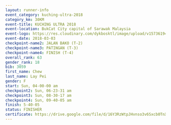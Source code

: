 ```yaml
--- 
layout: runner-info 
event_category: kuching-ultra-2018 
category_km: 30KM 
event-title: KUCHING ULTRA 2018 
event-location: BukCat City capital of Sarawak Malaysia 
event-logo: https://res.cloudinary.com/dykbosktl/image/upload/v1573619473/Logo/kuching-ultra-2018-logo_tlpvm5.png 
event-date: 2018-03-03 
checkpoint-name2: JALAN BAKO (T-2) 
checkpoint-name3: PATINGAN (T-3) 
checkpoint-name4: FINISH (T-4) 
overall_rank: 63
gender_rank: 18
bib: 3059
first_name: Chew
last_name: Lay Pei
gender: F
start: Sun, 04-00-00 am
checkpoint2: Sun, 06-23-31 am
checkpoint3: Sun, 08-30-17 am
checkpoint4: Sun, 09-40-05 am
finish: 5-40-05
status: FINISHER
certificate: https://drive.google.com/file/d/16Y3RzWtpJHvnso3v6Sxcb0TnXRLVTy0e/view?usp=sharing
--- 
```

